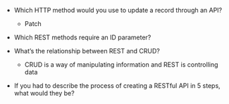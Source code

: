 - Which HTTP method would you use to update a record through an API?
  - Patch   
- Which REST methods require an ID parameter?

- What’s the relationship between REST and CRUD?
  - CRUD is a way of manipulating information and REST is controlling data 
- If you had to describe the process of creating a RESTful API in 5 steps, what would they be?

